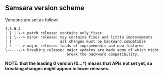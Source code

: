 ## Samsara version scheme

Versions are set as follow:

    1.5.6.2
    | | | \-> patch release: contains only fixes
    | | \---> minor release: may contains fixes and little improvements
    | |                      all changes must be backward compatible
    | \-----> major release: loads of improvements and new features
    \-------> breaking release: major updates are made some of which might
                                break the backward compatibility.

**NOTE: that the leading 0 version (0.*.*.*) means that APIs not set
yet, so breaking changes might appear in lower releases.**
